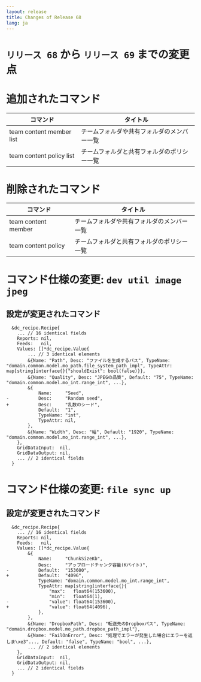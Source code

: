 ```yaml
---
layout: release
title: Changes of Release 68
lang: ja
---
```


# `リリース 68` から `リリース 69` までの変更点

# 追加されたコマンド


| コマンド                 | タイトル                                   |
|--------------------------|--------------------------------------------|
| team content member list | チームフォルダや共有フォルダのメンバー一覧 |
| team content policy list | チームフォルダと共有フォルダのポリシー一覧 |



# 削除されたコマンド


| コマンド            | タイトル                                   |
|---------------------|--------------------------------------------|
| team content member | チームフォルダや共有フォルダのメンバー一覧 |
| team content policy | チームフォルダと共有フォルダのポリシー一覧 |



# コマンド仕様の変更: `dev util image jpeg`



## 設定が変更されたコマンド


```
  &dc_recipe.Recipe{
  	... // 16 identical fields
  	Reports: nil,
  	Feeds:   nil,
  	Values: []*dc_recipe.Value{
  		... // 3 identical elements
  		&{Name: "Path", Desc: "ファイルを生成するパス", TypeName: "domain.common.model.mo_path.file_system_path_impl", TypeAttr: map[string]interface{}{"shouldExist": bool(false)}},
  		&{Name: "Quality", Desc: "JPEGの品質", Default: "75", TypeName: "domain.common.model.mo_int.range_int", ...},
  		&{
  			Name:     "Seed",
- 			Desc:     "Random seed",
+ 			Desc:     "乱数のシード",
  			Default:  "1",
  			TypeName: "int",
  			TypeAttr: nil,
  		},
  		&{Name: "Width", Desc: "幅", Default: "1920", TypeName: "domain.common.model.mo_int.range_int", ...},
  	},
  	GridDataInput:  nil,
  	GridDataOutput: nil,
  	... // 2 identical fields
  }
```
# コマンド仕様の変更: `file sync up`



## 設定が変更されたコマンド


```
  &dc_recipe.Recipe{
  	... // 16 identical fields
  	Reports: nil,
  	Feeds:   nil,
  	Values: []*dc_recipe.Value{
  		&{
  			Name:     "ChunkSizeKb",
  			Desc:     "アップロードチャンク容量(Kバイト)",
- 			Default:  "153600",
+ 			Default:  "4096",
  			TypeName: "domain.common.model.mo_int.range_int",
  			TypeAttr: map[string]interface{}{
  				"max":   float64(153600),
  				"min":   float64(1),
- 				"value": float64(153600),
+ 				"value": float64(4096),
  			},
  		},
  		&{Name: "DropboxPath", Desc: "転送先のDropboxパス", TypeName: "domain.dropbox.model.mo_path.dropbox_path_impl"},
  		&{Name: "FailOnError", Desc: "処理でエラーが発生した場合にエラーを返しま\xe3"..., Default: "false", TypeName: "bool", ...},
  		... // 2 identical elements
  	},
  	GridDataInput:  nil,
  	GridDataOutput: nil,
  	... // 2 identical fields
  }
```
